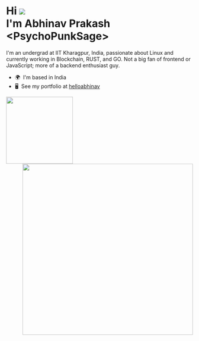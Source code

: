Hi ![](https://user-images.githubusercontent.com/18350557/176309783-0785949b-9127-417c-8b55-ab5a4333674e.gif)<br>I'm Abhinav Prakash \<PsychoPunkSage>
==========================================================================================================================================================


I'm an undergrad at IIT Kharagpur, India, passionate about Linux and currently working in Blockchain, RUST, and GO. Not a big fan of frontend or JavaScript; more of a backend enthusiast guy.

* 🌍  I'm based in India
* 🖥️  See my portfolio at [helloabhinav](http://helloabhinav.vercel.app/)


<a href="https://github.com/PsychoPunkSage">
<img height="180" src="https://github-readme-stats-eight-theta.vercel.app/api/top-langs/?username=PsychoPunkSage&layout=compact&langs_count=8&theme=nightowl"/>
</a>
<a href="https://github.com/PsychoPunkSage">
<img width="460" src="https://github-readme-stats-eight-theta.vercel.app/api?username=PsychoPunkSage&show_icons=true&theme=nightowl&include_all_commits=true&count_private=true" align="right"/>
</a>

